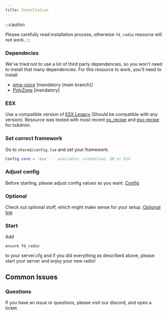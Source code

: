 ```yaml
---
title: Installation
---
```


:::caution

Please carefully read installation process, otherwise `fd_radio` resource will not work.
:::

### Dependecies

We've tried not to use a lot of third party dependencies, so you won't need to install that many dependencies. For this resource to work, you'll need to install
- [pma-voice](https://github.com/AvarianKnight/pma-voice) [mandatory (main branch)]
- [PolyZone](https://github.com/mkafrin/PolyZone) [mandatory]

### ESX
Use a compatible version of [ESX Legacy](https://github.com/esx-framework/esx-legacy) (Should be compatible with any version). Resource was tested with most recent [ox_recipe](https://github.com/overextended/ox_recipes) and [esx-recipe](https://github.com/esx-framework/ESX-recipes) for txAdmin.

### Set correct framework
Go to `shared/config.lua` and set your framework.
```lua
Config.core = 'esx' -- available: standalone, QB or ESX
```

### Adjust config
Before starting, please adjust config values as you want. [Config](/docs/fd_radio/config)

### Optional
Check out optional stuff, which might make sense for your setup. [Optional link](/docs/fd_radio/optional)

### Start

Add
```
ensure fd_radio
```
to your server.cfg and if you did everything as described above, please start your server and enjoy your new radio!

## Common Issues

### Questions

If you have an issue or questions, please visit our discord, and open a ticket.

